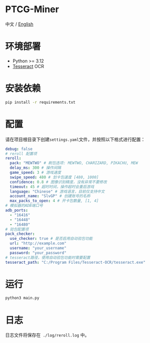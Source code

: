 # PTCG-Miner
中文 / [English](./README_EN.md)

# 环境部署

- Python >= 3.12
- [Tesseract](https://github.com/tesseract-ocr/tesseract) OCR

# 安装依赖

```sh
pip install -r requirements.txt
```

# 配置
请在项目根目录下创建`settings.yaml`文件，并按照以下格式进行配置：
```yaml
debug: false
# reroll 配置项
reroll:
  pack: "MEWTWO" # 刷包选项: MEWTWO, CHARIZARD, PIKACHU, MEW
  delay_ms: 300 # 操作间隔
  game_speed: 3 # 游戏速度
  swipe_speed: 480 # 划卡包速度 [480, 1000]
  confidence: 0.8 # 图像识别精度，没有异常不要修改
  timeout: 45 # 超时时间，操作超时会重启游戏
  language: "Chinese" # 游戏语言，目前仅支持中文
  account_name: "SlvGP" # 创建账号的名称
  max_packs_to_open: 4 # 开卡包数量, [1, 4]
# 模拟器的ADB端口号
adb_ports:
  - "16416"
  - "16448"
  - "16480"
# 验包配置项
pack_checker:
  use_checker: true # 是否启用自动验包功能
  url: "http://example.com"
  username: "your_username"
  password: "your_password"
# tesseract路径，使用自动验包功能时需要配置
tesseract_path: "C:/Program Files/Tesseract-OCR/tesseract.exe"
```

# 运行
```sh
python3 main.py
```



# 日志
日志文件将保存在` ./log/reroll.log` 中。
